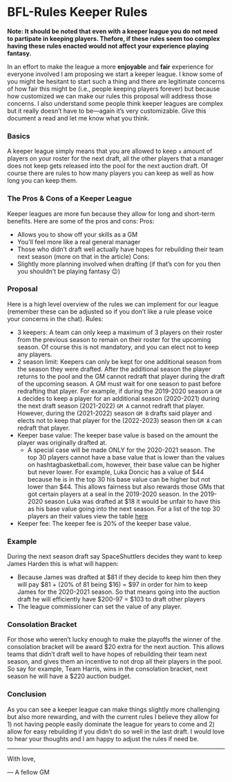# BFL-Rules Keeper Rules

**Note: It should be noted that even with a keeper league you do not need to partipate in keeping players. Thefore, if these rules seem too complex having these rules enacted would not affect your experience playing fantasy.**

In an effort to make the league a more **enjoyable** and **fair** experience for everyone involved I am proposing we start a keeper league. I know some of you might be hesitant to start such a thing and there are legitimate concerns of how fair this might be (i.e., people keeping players forever) but because how customized we can make our rules this proposal will address those concerns. I also understand some people think keeper leagues are complex but it really doesn’t have to be—again it’s very customizable. Give this document a read and let me know what you think.

### Basics 
A keeper league simply means that you are allowed to keep `x` amount of players on your roster for the next draft, all the other players that a manager does not keep gets released into the pool for the next auction draft. Of course there are rules to how many players you can keep as well as how long you can keep them.

### The Pros & Cons of a Keeper League
Keeper leagues are more fun because they allow for long and short-term benefits. Here are some of the pros and cons:
 Pros:
- Allows you to show off your skills as a GM
- You'll feel more like a real general manager
- Those who didn’t draft well actually have hopes for rebuilding their team next season (more on that in the article)
 Cons:
- Slightly more planning involved when drafting (if that’s con for you then you shouldn’t be playing fantasy 😉)
### Proposal
Here is a high level overview of the rules we can implement for our league (remember these can be adjusted so if you don’t like a rule please voice your concerns in the chat).
Rules:
- 3 keepers: A team can only keep a maximum of 3 players on their roster from the previous season to remain on their roster for the upcoming season. Of course this is not mandatory, and you can elect not to keep any players.
- 2 season limit: Keepers can only be kept for one additional season from the season they were drafted. After the additional season the player returns to the pool and the GM cannot redraft that player during the draft of the upcoming season. A GM must wait for one season to past before redrafting that player. For example, if during the 2019-2020 season a `GM A` decides to keep a player for an additional season (2020-2021) during the next draft season (2021-2022) `GM A` cannot redraft that player. However, during the (2021-2022) season `GM B` drafts said player and elects not to keep that player for the (2022-2023) season then `GM A` can redraft that player.
-  Keeper base value: The keeper base value is based on the amount the player was originally drafted at.
	- A special case will be made ONLY for the 2020-2021 season. The top 30 players cannot have a base value that is lower than the values on hashtagbasketball.com, however, their base value can be higher but never lower. For example, Luka Doncic has a value of $44 because he is in the top 30 his base value can be higher but not lower than $44. This allows fairness but also rewards those GMs that got certain players at a seal in the 2019-2020 season. In the 2019-2020 season Luka was drafted at $18 it would be unfair to have this as his base value going into the next season. For a list of the top 30 players an their values view the table [here](https://github.com/SoneeJohn/BFL-Rules/blob/master/AUCTION%20VALUES%20(2019-2020).md)
- Keeper fee: The keeper fee is 20% of the keeper base value.
### Example
During the next season draft say SpaceShuttlers decides they want to keep James Harden this is what will happen:
- Because James was drafted at $81 if they decide to keep him then they will pay $81 + (20% of 81 being $16) = $97 in order for him to keep James for the 2020-2021 season. So that means going into the auction draft he will efficiently have $200-97 = $103 to draft other players
- The league commissioner can set the value of any player.

### Consolation Bracket 
For those who weren’t lucky enough to make the playoffs the winner of the consolation bracket will be award $20 extra for the next auction. This allows teams that didn’t draft well to have hopes of rebuilding their team next season, and gives them an incentive to not drop all their players in the pool. So say for example, Team Harris, wins in the consolation bracket, next season he will have a $220 auction budget.

### Conclusion
As you can see a keeper league can make things slightly more challenging but also more rewarding, and with the current rules I believe they allow for 1) not having people easily dominate the league for years to come and 2) allow for easy rebuilding if you didn’t do so well in the last draft. I would love to hear your thoughts and I am happy to adjust the rules if need be.

---
With love,


— A fellow GM
